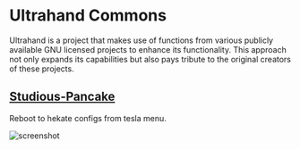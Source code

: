# Ultrahand Commons
Ultrahand is a project that makes use of functions from various publicly available GNU licensed projects to enhance its functionality. This approach not only expands its capabilities but also pays tribute to the original creators of these projects.

## [Studious-Pancake](https://github.com/HookedBehemoth/studious-pancake)
Reboot to hekate configs from tesla menu.

![screenshot](https://user-images.githubusercontent.com/22580720/92334237-6e030200-f08c-11ea-8ed4-022b2bac1f4b.jpg)
